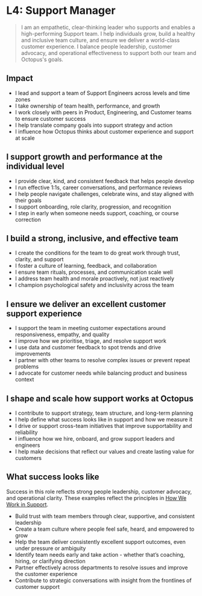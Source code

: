 # L4: Support Manager

> I am an empathetic, clear-thinking leader who supports and enables a high-performing Support team. I help individuals grow, build a healthy and inclusive team culture, and ensure we deliver a world-class customer experience. I balance people leadership, customer advocacy, and operational effectiveness to support both our team and Octopus's goals.

## Impact

- I lead and support a team of Support Engineers across levels and time zones  
- I take ownership of team health, performance, and growth  
- I work closely with peers in Product, Engineering, and Customer teams to ensure customer success  
- I help translate company goals into support strategy and action  
- I influence how Octopus thinks about customer experience and support at scale  

## I support growth and performance at the individual level

- I provide clear, kind, and consistent feedback that helps people develop  
- I run effective 1:1s, career conversations, and performance reviews  
- I help people navigate challenges, celebrate wins, and stay aligned with their goals  
- I support onboarding, role clarity, progression, and recognition  
- I step in early when someone needs support, coaching, or course correction  

## I build a strong, inclusive, and effective team

- I create the conditions for the team to do great work through trust, clarity, and support  
- I foster a culture of learning, feedback, and collaboration  
- I ensure team rituals, processes, and communication scale well  
- I address team health and morale proactively, not just reactively  
- I champion psychological safety and inclusivity across the team  

## I ensure we deliver an excellent customer support experience

- I support the team in meeting customer expectations around responsiveness, empathy, and quality  
- I improve how we prioritise, triage, and resolve support work  
- I use data and customer feedback to spot trends and drive improvements  
- I partner with other teams to resolve complex issues or prevent repeat problems  
- I advocate for customer needs while balancing product and business context  

## I shape and scale how support works at Octopus

- I contribute to support strategy, team structure, and long-term planning  
- I help define what success looks like in support and how we measure it  
- I drive or support cross-team initiatives that improve supportability and reliability  
- I influence how we hire, onboard, and grow support leaders and engineers  
- I help make decisions that reflect our values and create lasting value for customers

## What success looks like

Success in this role reflects strong people leadership, customer advocacy, and operational clarity. These examples reflect the principles in [How We Work in Support](./README.md#how-we-work-in-support).

- Build trust with team members through clear, supportive, and consistent leadership  
- Create a team culture where people feel safe, heard, and empowered to grow  
- Help the team deliver consistently excellent support outcomes, even under pressure or ambiguity  
- Identify team needs early and take action - whether that’s coaching, hiring, or clarifying direction  
- Partner effectively across departments to resolve issues and improve the customer experience  
- Contribute to strategic conversations with insight from the frontlines of customer support